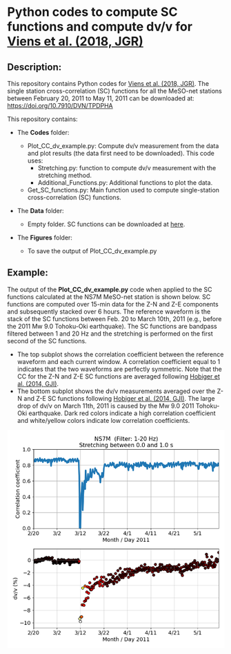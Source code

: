 # Python codes to compute SC functions and compute dv/v for [Viens et al. (2018, JGR)](https://agupubs.onlinelibrary.wiley.com/doi/abs/10.1029/2018JB015697)

## Description:
This repository contains Python codes for [Viens et al. (2018, JGR)](https://agupubs.onlinelibrary.wiley.com/doi/abs/10.1029/2018JB015697).
The single station cross-correlation (SC) functions for all the MeSO-net stations between February 20, 2011 to May 11, 2011 can be downloaded at: https://doi.org/10.7910/DVN/TPDPHA

This repository contains:
* The **Codes** folder:
  - Plot_CC_dv_example.py: Compute dv/v measurement from the data and plot results (the data first need to be downloaded). This code uses:
    - Stretching.py: function to compute dv/v measurement with the stretching method.
    - Additional_Functions.py: Additional functions to plot the data.
  - Get_SC_functions.py: Main function used to compute single-station cross-correlation (SC) functions.

* The **Data** folder:
  - Empty folder. SC functions can be downloaded at [here](https://doi.org/10.7910/DVN/TPDPHA).
 
* The **Figures** folder:
  - To save the output of Plot_CC_dv_example.py

## Example:
The output of the **Plot_CC_dv_example.py** code when applied to the SC functions calculated at the NS7M MeSO-net station is shown below. SC functions are computed over 15-min data for the Z-N and Z-E components and subsequently stacked over 6 hours. The reference waveform is the stack of the SC functions between Feb. 20 to March 10th, 2011 (e.g., before the 2011 Mw 9.0 Tohoku-Oki earthquake). The SC functions are bandpass filtered between 1 and 20 Hz and the stretching is performed on the first second of the SC functions. 
* The top subplot shows the correlation coefficient between the reference waveform and each current window. A correlation coefficient equal to 1 indicates that the two waveforms are perfectly symmetric. Note that the CC for the Z-N and Z-E SC functions are averaged following [Hobiger et al. (2014, GJI)](https://academic.oup.com/gji/article/198/1/90/604971).
* The bottom subplot shows the dv/v measurements averaged over the Z-N and Z-E SC functions following [Hobiger et al. (2014, GJI)](https://academic.oup.com/gji/article/198/1/90/604971). The large drop of dv/v on March 11th, 2011 is caused by the Mw 9.0 2011 Tohoku-Oki earthquake. Dark red colors indicate a high correlation coefficient and white/yellow colors indicate low correlation coefficients.

![Comparaison between the different methods](https://github.com/lviens/2018_JGR/blob/master/Figures/Fig_dv_E.NS7M.png)

